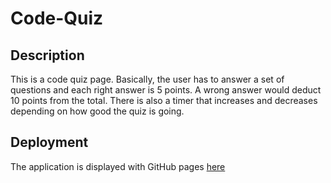 # Code-Quiz

## Description
This is a code quiz page. Basically, the user has to answer a set of questions and each right answer is 5 points. A wrong answer would deduct 10 points from the total. There is also a timer that increases and decreases depending on how good the quiz is going.
 
## Deployment

The application is displayed with GitHub pages [here](linkhere)


